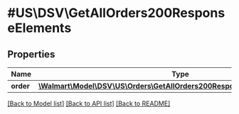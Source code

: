 # #US\DSV\GetAllOrders200ResponseElements

## Properties

Name | Type | Description | Notes
------------ | ------------- | ------------- | -------------
**order** | [**\Walmart\Model\DSV\US\Orders\GetAllOrders200ResponseElementsOrderInner[]**](GetAllOrders200ResponseElementsOrderInner.md) |  | [optional]


[[Back to Model list]](../) [[Back to API list]](../../Api/US/DSV) [[Back to README]](../../README.md)
